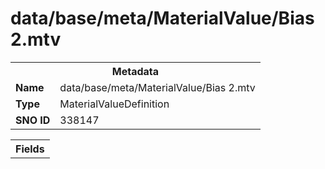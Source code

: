<h1>data/base/meta/MaterialValue/Bias 2.mtv</h1><table><tr><th colspan="100%">Metadata</th></tr><tr><td><b>Name</b></td><td>data/base/meta/MaterialValue/Bias 2.mtv</td></tr><tr><td><b>Type</b></td><td>MaterialValueDefinition</td></tr><tr><td><b>SNO ID</b></td><td>338147</td></tr></table>

<table><tr><th colspan="100%">Fields</th></tr></table>

